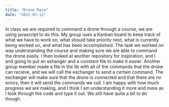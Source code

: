 ```yaml
---
title: "Drone Race"
date: "2021-03-12"
---
```


In class we are required to command a drone through a course, we are using javascript to do this. My group uses a Kanban board to keep track of what we have to work on, what should take priority next, what is currently being worked on, and what has been accomplished. 
The task we worked on was understanding the course and making sure we are able to command the drone easily. I then looked at another repository for inspiration, and I and going to put an exhanger and a constant file to make it easier. Another group member made a file in the lib with all of the commands that the drone can recieve, and we will call the exchanger to send a certain command. The exchanger will make sure that the drone is connected and that there are no errors, then it will send the commands we call. 
I am happy with how much progress we are making, and I think I am understanding it more and more as I look through the code and type it out. We still have quite a bit to do though. 
